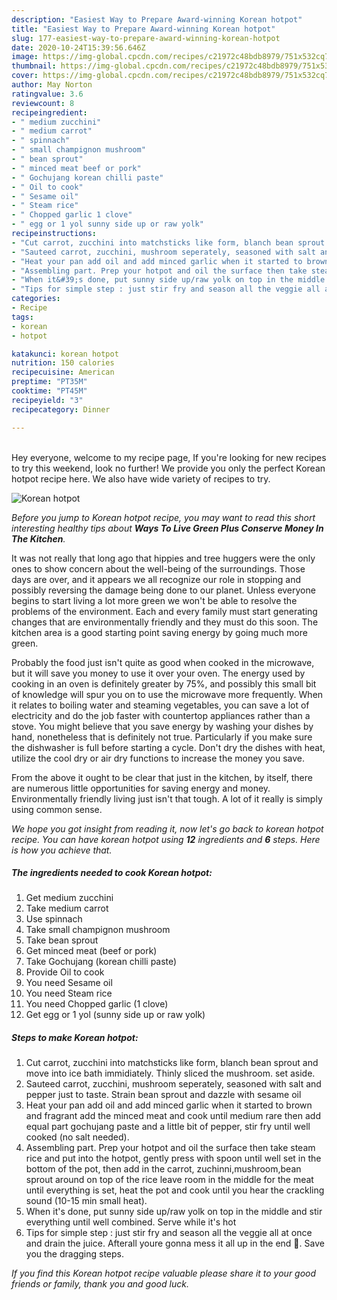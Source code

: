 ```yaml
---
description: "Easiest Way to Prepare Award-winning Korean hotpot"
title: "Easiest Way to Prepare Award-winning Korean hotpot"
slug: 177-easiest-way-to-prepare-award-winning-korean-hotpot
date: 2020-10-24T15:39:56.646Z
image: https://img-global.cpcdn.com/recipes/c21972c48bdb8979/751x532cq70/korean-hotpot-recipe-main-photo.jpg
thumbnail: https://img-global.cpcdn.com/recipes/c21972c48bdb8979/751x532cq70/korean-hotpot-recipe-main-photo.jpg
cover: https://img-global.cpcdn.com/recipes/c21972c48bdb8979/751x532cq70/korean-hotpot-recipe-main-photo.jpg
author: May Norton
ratingvalue: 3.6
reviewcount: 8
recipeingredient:
- " medium zucchini"
- " medium carrot"
- " spinnach"
- " small champignon mushroom"
- " bean sprout"
- " minced meat beef or pork"
- " Gochujang korean chilli paste"
- " Oil to cook"
- " Sesame oil"
- " Steam rice"
- " Chopped garlic 1 clove"
- " egg or 1 yol sunny side up or raw yolk"
recipeinstructions:
- "Cut carrot, zucchini into matchsticks like form, blanch bean sprout and move into ice bath immidiately. Thinly sliced the mushroom. set aside."
- "Sauteed carrot, zucchini, mushroom seperately, seasoned with salt and pepper just to taste. Strain bean sprout and dazzle with sesame oil"
- "Heat your pan add oil and add minced garlic when it started to brown and fragrant add the minced meat and cook until medium rare then add equal part gochujang paste and a little bit of pepper, stir fry until well cooked (no salt needed)."
- "Assembling part. Prep your hotpot and oil the surface then take steam rice and put into the hotpot, gently press with spoon until well set in the bottom of the pot, then add in the carrot, zuchinni,mushroom,bean sprout around on top of the rice leave room in the middle for the meat until everything is set, heat the pot and cook until you hear the crackling sound (10-15 min small heat)."
- "When it&#39;s done, put sunny side up/raw yolk on top in the middle and stir everything until well combined. Serve while it&#39;s hot"
- "Tips for simple step : just stir fry and season all the veggie all at once and drain the juice. Afterall youre gonna mess it all up in the end 🤣. Save you the dragging steps."
categories:
- Recipe
tags:
- korean
- hotpot

katakunci: korean hotpot 
nutrition: 150 calories
recipecuisine: American
preptime: "PT35M"
cooktime: "PT45M"
recipeyield: "3"
recipecategory: Dinner

---
```

<br>
Hey everyone, welcome to my recipe page, If you're looking for new recipes to try this weekend, look no further! We provide you only the perfect Korean hotpot recipe here. We also have wide variety of recipes to try.
<br>


![Korean hotpot](https://img-global.cpcdn.com/recipes/c21972c48bdb8979/751x532cq70/korean-hotpot-recipe-main-photo.jpg)

<i>Before you jump to Korean hotpot recipe, you may want to read this short interesting healthy tips about 
<strong>Ways To Live Green Plus Conserve Money In The Kitchen</strong>.</i>
</br>

It was not really that long ago that hippies and tree huggers were the only ones to show concern about the well-being of the surroundings. Those days are over, and it appears we all recognize our role in stopping and possibly reversing the damage being done to our planet. Unless everyone begins to start living a lot more green we won't be able to resolve the problems of the environment. Each and every family must start generating changes that are environmentally friendly and they must do this soon. The kitchen area is a good starting point saving energy by going much more green.

Probably the food just isn't quite as good when cooked in the microwave, but it will save you money to use it over your oven. The energy used by cooking in an oven is definitely greater by 75%, and possibly this small bit of knowledge will spur you on to use the microwave more frequently. When it relates to boiling water and steaming vegetables, you can save a lot of electricity and do the job faster with countertop appliances rather than a stove. You might believe that you save energy by washing your dishes by hand, nonetheless that is definitely not true. Particularly if you make sure the dishwasher is full before starting a cycle. Don't dry the dishes with heat, utilize the cool dry or air dry functions to increase the money you save.

From the above it ought to be clear that just in the kitchen, by itself, there are numerous little opportunities for saving energy and money. Environmentally friendly living just isn't that tough. A lot of it really is simply using common sense.


<i>We hope you got insight from reading it, now let's go back to korean hotpot recipe. You can have korean hotpot using <strong>12</strong> ingredients and <strong>6</strong> steps. Here is how you achieve that.
</i>

##### The ingredients needed to cook Korean hotpot:

1. Get  medium zucchini
1. Take  medium carrot
1. Use  spinnach
1. Take  small champignon mushroom
1. Take  bean sprout
1. Get  minced meat (beef or pork)
1. Take  Gochujang (korean chilli paste)
1. Provide  Oil to cook
1. You need  Sesame oil
1. You need  Steam rice
1. You need  Chopped garlic (1 clove)
1. Get  egg or 1 yol (sunny side up or raw yolk)


##### Steps to make Korean hotpot:

1. Cut carrot, zucchini into matchsticks like form, blanch bean sprout and move into ice bath immidiately. Thinly sliced the mushroom. set aside.
1. Sauteed carrot, zucchini, mushroom seperately, seasoned with salt and pepper just to taste. Strain bean sprout and dazzle with sesame oil
1. Heat your pan add oil and add minced garlic when it started to brown and fragrant add the minced meat and cook until medium rare then add equal part gochujang paste and a little bit of pepper, stir fry until well cooked (no salt needed).
1. Assembling part. Prep your hotpot and oil the surface then take steam rice and put into the hotpot, gently press with spoon until well set in the bottom of the pot, then add in the carrot, zuchinni,mushroom,bean sprout around on top of the rice leave room in the middle for the meat until everything is set, heat the pot and cook until you hear the crackling sound (10-15 min small heat).
1. When it&#39;s done, put sunny side up/raw yolk on top in the middle and stir everything until well combined. Serve while it&#39;s hot
1. Tips for simple step : just stir fry and season all the veggie all at once and drain the juice. Afterall youre gonna mess it all up in the end 🤣. Save you the dragging steps.


<i>If you find this Korean hotpot recipe valuable please share it to your good friends or family, thank you and good luck.</i>
